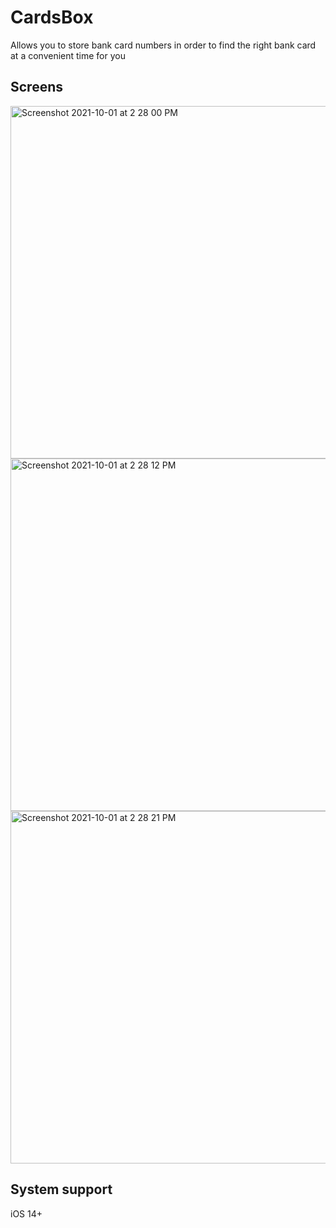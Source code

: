 # CardsBox
Allows you to store bank card numbers in order to find the right bank card at a convenient time for you

## Screens
<img width="564" alt="Screenshot 2021-10-01 at 2 28 00 PM" src="https://user-images.githubusercontent.com/28863076/135614276-7f70b1ef-bc90-4b92-8f6e-3befac720423.png">
<img width="564" alt="Screenshot 2021-10-01 at 2 28 12 PM" src="https://user-images.githubusercontent.com/28863076/135614357-dddcfda2-c132-4424-870c-3cedd5ef2866.png">
<img width="564" alt="Screenshot 2021-10-01 at 2 28 21 PM" src="https://user-images.githubusercontent.com/28863076/135614368-dd14a3d6-c5fb-4f07-84bf-44f54c32e6d9.png">

## System support
iOS 14+

